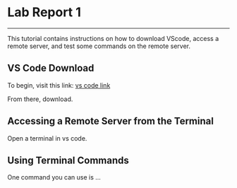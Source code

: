 # Lab Report 1
---

This tutorial contains instructions on how to download VScode, access a remote server, and test some commands on the remote server.

## VS Code Download
To begin, visit this link: 
[vs code link]()

From there, download.

## Accessing a Remote Server from the Terminal
Open a terminal in vs code.

## Using Terminal Commands
One command you can use is ...

